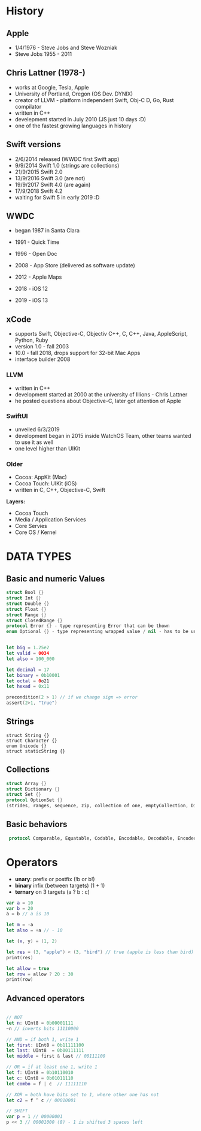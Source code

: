 # History

## Apple
* 1/4/1976 - Steve Jobs and Steve Wozniak
* Steve Jobs 1955 - 2011


## Chris Lattner (1978-)
* works at Google, Tesla, Apple
* University of Portland, Oregon (OS Dev. DYNIX)
* creator of LLVM - platform independent Swift, Obj-C D, Go, Rust compilator
* written in C++
* develepment started in July 2010 (JS just 10 days :D)
* one of the fastest growing languages in history

## Swift versions
* 2/6/2014 released (WWDC first Swift app)
* 9/9/2014 Swift 1.0 (strings are collections)
* 21/9/2015 Swift 2.0
* 13/9/2016 Swift 3.0 (are not)
* 19/9/2017 Swift 4.0 (are again)
* 17/9/2018 Swift 4.2
* waiting for Swift 5 in early 2019 :D



## WWDC
* began 1987 in Santa Clara

* 1991 - Quick Time
* 1996 - Open Doc
* 2008 - App Store (delivered as software update)
* 2012 - Apple Maps
* 2018 - iOS 12
* 2019 - iOS 13


## xCode

* supports Swift, Objective-C, Objectiv C++,  C, C++, Java, AppleScript, Python, Ruby
* version 1.0 - fall 2003
* 10.0 - fall 2018, drops support for 32-bit Mac Apps
* interface builder 2008

### LLVM
* written in C++
* development started at 2000 at the university of Illions - Chris Lattner
* he posted questions about Objective-C, later got attention of Apple

### SwiftUI
* unveiled 6/3/2019
* development began in 2015 inside WatchOS Team, other teams wanted to use it as well
* one level higher than UIKit

### Older
* Cocoa: AppKit (Mac)
* Cocoa Touch: UIKit (iOS)
* written in C, C++, Objective-C, Swift

**Layers:**
* Cocoa Touch
* Media / Application Services
* Core Servies
* Core OS / Kernel


# DATA TYPES

## Basic and numeric Values
```swift
struct Bool {}
struct Int {}
struct Double {}
struct Float {}
struct Range {}
struct ClosedRange {}
protocol Error {} - type representing Error that can be thown
enum Optional {} - type representing wrapped value / nil - has to be unwrapped
```

```swift

let big = 1.25e2
let valid = 0034
let also = 100_000

let decimal = 17
let binary = 0b10001
let octal = 0o21
let hexad = 0x11

precondition(2 > 1) // if we change sign => error
assert(2>1, "true")


```

## Strings
```
struct String {}
struct Character {}
enum Unicode {}
struct staticString {}
```

## Collections
```swift
struct Array {}
struct Dictionary {}
struct Set {}
protocol OptionSet {}
(strides, ranges, sequence, zip, collection of one, emptyCollection, DictionaryLiteral
```

## Basic behaviors
```swift
 protocol Comparable, Equatable, Codable, Encodable, Decodable, Encoder, Decoder, Expressable by Array literal
```


# Operators
* **unary**: prefix or postfix (!b or b!)
* **binary** infix (between targets) (1 + 1)
* **ternary** on 3 targets (a ? b : c)

```swift
var a = 10
var b = 20
a = b // a is 10

let m = -a
let also = +a // - 10

let (x, y) = (1, 2)

let res = (3, "apple") < (3, "bird") // true (apple is less than bird)
print(res)

let allow = true
let row = allow ? 20 : 30
print(row)
```


## Advanced operators
```swift

// NOT
let n: UInt8 = 0b00001111
~n // inverts bits 11110000

// AND = if both 1, write 1
let first: UInt8 = 0b11111100
let last: UInt8  = 0b00111111
let middle = first & last // 00111100

// OR = if at least one 1, write 1
let f: UInt8 = 0b10110010
let c: UInt8 = 0b01011110
let combo = f | c  // 11111110

// XOR = both have bits set to 1, where other one has not
let c2 = f ^ c // 00010001

// SHIFT
var p = 1 // 00000001
p << 3 // 00001000 (8) - 1 is shifted 3 spaces left
```
